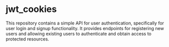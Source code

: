 # jwt_cookies
This repository contains a simple API for user authentication, specifically for user login and signup functionality. It provides endpoints for registering new users and allowing existing users to authenticate and obtain access to protected resources.
